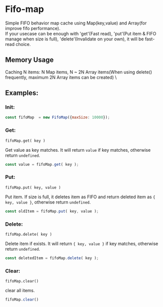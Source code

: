 # Fifo-map

Simple FIFO behavior map cache using Map(key,value) and Array(for improve fifo performance). \
If your usecase can be enough with 'get'(Fast read), 'put'(Put item & FIFO manage when size is full), 'delete'(Invalidate on your own), 
it will be fast-read choice.

## Memory Usage
Caching N items: N Map items, N ~ 2N Array items(When using delete() frequently, maximum 2N Array items can be created) \


## Examples:
### Init:
```js
const fifoMap  = new FifoMap({maxSize: 10000});
```

### Get:

`fifoMap.get( key )`

Get value as key matches. It will return `value` if key matches, otherwise return `undefined`.

```js
const value = fifoMap.get( key );
```

### Put:

`fifoMap.put( key, value )`

Put item. If size is full, it deletes item as FIFO and return deleted item as `{ key, value }`, otherwise return `undefined`.

```js
const oldItem = fifoMap.put( key, value );
```

### Delete:

`fifoMap.delete( key )`

Delete item if exists. It will return `{ key, value }` if key matches, otherwise return `undefined`.

```js
const deletedItem = fifoMap.delete( key );
```

### Clear:

`fifoMap.clear()`

clear all items.

```js
fifoMap.clear()
```


